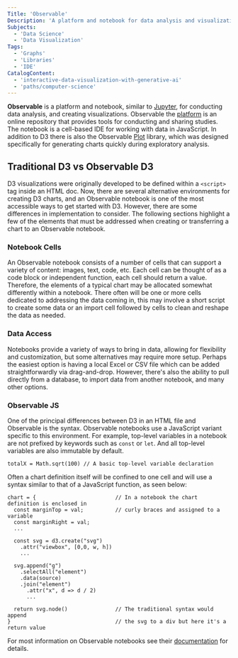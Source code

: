 ```yaml
---
Title: 'Observable'
Description: 'A platform and notebook for data analysis and visualization.'
Subjects:
  - 'Data Science'
  - 'Data Visualization'
Tags:
  - 'Graphs'
  - 'Libraries'
  - 'IDE'
CatalogContent:
  - 'interactive-data-visualization-with-generative-ai'
  - 'paths/computer-science'
---
```


**Observable** is a platform and notebook, similar to [Jupyter](https://www.codecademy.com/resources/docs/data-science/jupyter-notebook), for conducting data analysis, and creating visualizations. Observable the [platform](https://observablehq.com) is an online repository that provides tools for conducting and sharing studies. The notebook is a cell-based IDE for working with data in JavaScript. In addition to D3 there is also the Observable [Plot](https://observablehq.com/plot/?utm_source=d3js-org&utm_medium=nav&utm_campaign=try-observable) library, which was designed specifically for generating charts quickly during exploratory analysis.

## Traditional D3 vs Observable D3

D3 visualizations were originally developed to be defined within a `<script>` tag inside an HTML doc. Now, there are several alternative environments for creating D3 charts, and an Observable notebook is one of the most accessible ways to get started with D3. However, there are some differences in implementation to consider. The following sections highlight a few of the elements that must be addressed when creating or transferring a chart to an Observable notebook.

### Notebook Cells

An Observable notebook consists of a number of cells that can support a variety of content: images, text, code, etc. Each cell can be thought of as a code block or independent function, each cell should return a value. Therefore, the elements of a typical chart may be allocated somewhat differently within a notebook. There often will be one or more cells dedicated to addressing the data coming in, this may involve a short script to create some data or an import cell followed by cells to clean and reshape the data as needed.

### Data Access

Notebooks provide a variety of ways to bring in data, allowing for flexibility and customization, but some alternatives may require more setup. Perhaps the easiest option is having a local Excel or CSV file which can be added straightforwardly via drag-and-drop. However, there's also the ability to pull directly from a database, to import data from another notebook, and many other options.

### Observable JS

One of the principal differences between D3 in an HTML file and Observable is the syntax. Observable notebooks use a JavaScript variant specific to this environment. For example, top-level variables in a notebook are not prefixed by keywords such as `const` or `let`. And all top-level variables are also immutable by default.

```pseudo
totalX = Math.sqrt(100) // A basic top-level variable declaration
```

Often a chart definition itself will be confined to one cell and will use a syntax similar to that of a JavaScript function, as seen below:

```pseudo
chart = {                         // In a notebook the chart definition is enclosed in
  const marginTop = val;          // curly braces and assigned to a variable
  const marginRight = val;
  ...

  const svg = d3.create("svg")
    .attr("viewbox", [0,0, w, h])
    ...

  svg.append("g")
    .selectAll("element")
    .data(source)
    .join("element")
      .attr("x", d => d / 2)
      ...

  return svg.node()               // The traditional syntax would append
}                                 // the svg to a div but here it's a return value
```

For most information on Observable notebooks see their [documentation](https://observablehq.com/collection/@observablehq/intro-to-observable) for details.
